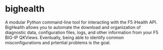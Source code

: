 # bighealth
A modular Python command-line tool for interacting with the F5 iHealth API. BigHealth allows you to automate the download and organization of diagnostic data, configuration files, logs, and other information from your F5 BIG-IP QKViews. Eventually, being able to identify common misconfigurations and prtential problems is the goal.
